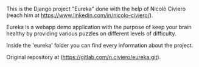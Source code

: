 This is the Django project "Eureka" done with the help of Nicolò Civiero (reach him at https://www.linkedin.com/in/nicolo-civiero/).

Eureka is a webapp demo application with the purpose of keep your brain healthy by providing
various puzzles on different levels of difficulty.

Inside the 'eureka' folder you can find every information about the project.

Original repository at (https://gitlab.com/n.civiero/eureka.git).

